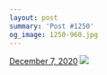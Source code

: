 ```yaml
---
layout: post
summary: 'Post #1250'
og_image: 1250-960.jpg
---
```


<p>
  <time>
    <a href="/1250">December 7, 2020</a>
  </time>
  <a href="/1250">
    <img src="{{ site.assets_url }}/1250-480.jpg" srcset="{{ site.assets_url }}/1250-240.jpg 240w, {{ site.assets_url }}/1250-480.jpg 480w, {{ site.assets_url }}/1250-720.jpg 720w, {{ site.assets_url }}/1250-960.jpg 960w" sizes="(min-width: 700px) 50vw, calc(100vw - 2rem)" />
  </a>
</p>
